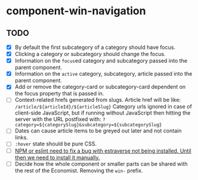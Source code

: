 # component-win-navigation

## TODO

- [x] By default the first subcategory of a category should have focus.
- [x] Clicking a category or subcategory should change the focus.
- [x] Information on the `focus`ed category and subcategory passed into the parent component.
- [x] Information on the `active` category, subcategory, article passed into the parent component.
- [x] Add or remove the category-card or subcategory-card dependent on the focus property that is passed in.
- [ ] Context-related hrefs generated from slugs.
      Article href will be like: `/article/${articleId}/${articleSlug}`
      Category urls ignored in case of client-side JavaScript, but if running without JavaScript then hitting the server with the URL postfixed with: `?category=${categorySlug}&subcategory=${subcategorySlug}`
- [ ] Dates can cause article items to be greyed out later and not contain links.
- [ ] `:hover` state should be pure CSS.
- [ ] [NPM or eslint need to fix a bug with estraverse not being installed. Until then we need to install it manually.](https://github.com/EconomistDigitalSolutions/fe-component-devpack/issues/18#issuecomment-142613986)
- [ ] Decide how the whole component or smaller parts can be shared with the rest of the Economist. Removing the `win-` prefix.
